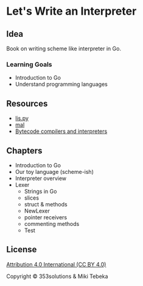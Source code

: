 # Let's Write an Interpreter

## Idea

Book on writing scheme like interpreter in Go.

### Learning Goals
- Introduction to Go
- Understand programming languages

## Resources
- [lis.py](http://norvig.com/lispy.html)
- [mal](https://github.com/kanaka/mal)
- [Bytecode compilers and interpreters](https://bernsteinbear.com/blog/bytecode-interpreters/)


## Chapters

- Introduction to Go
- Our toy language (scheme-ish)
- Interpreter overview
- Lexer
    - Strings in Go
    - slices
    - struct & methods
	- NewLexer
	- pointer receivers
    - commenting methods
    - Test

## License
[Attribution 4.0 International (CC BY 4.0)](https://creativecommons.org/licenses/by/4.0/)

Copyright &copy; 353solutions & Miki Tebeka
